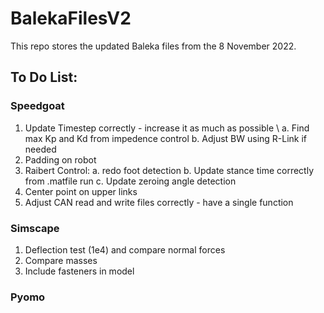 # BalekaFilesV2
This repo stores the updated Baleka files from the 8 November 2022.

## To Do List:

### Speedgoat
1. Update Timestep correctly - increase it as much as possible \\
  a. Find max Kp and Kd from impedence control
  b. Adjust BW using R-Link if needed
2. Padding on robot
3. Raibert Control:
  a. redo foot detection
  b. Update stance time correctly from .matfile run
  c. Update zeroing angle detection
4. Center point on upper links
5. Adjust CAN read and write files correctly - have a single function

### Simscape
1. Deflection test (1e4) and compare normal forces
2. Compare masses
3. Include fasteners in model

### Pyomo
